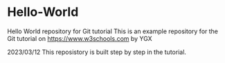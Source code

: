 # Hello-World
Hello World repository for Git tutorial
This is an example repository for the Git
tutorial on https://www.w3schools.com by YGX

2023/03/12
This reposistory is built step by step in the tutorial.
